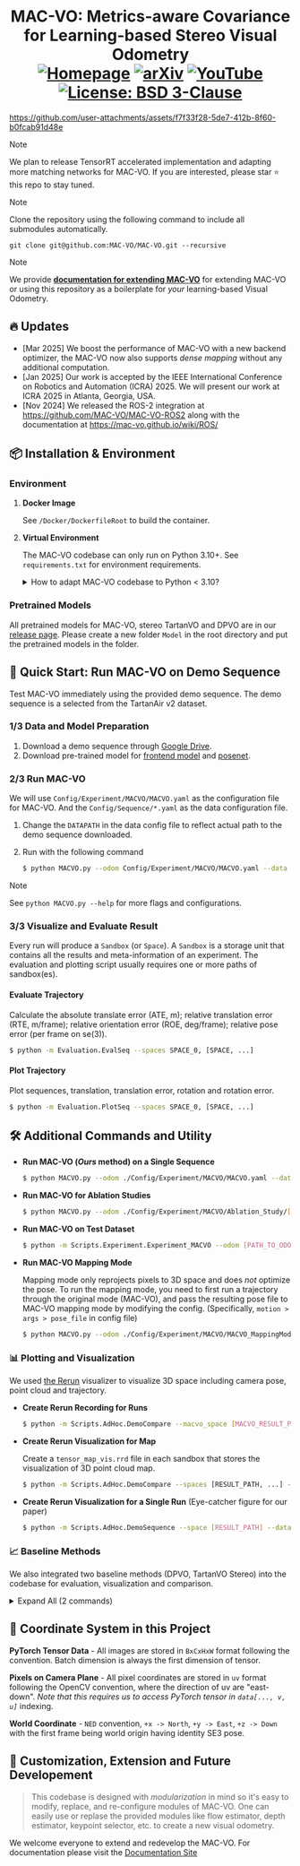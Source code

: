 # <div align="center">MAC-VO: Metrics-aware Covariance for Learning-based Stereo Visual Odometry<br/>[![Homepage](https://img.shields.io/badge/Homepage-4385f4?style=flat&logo=googlehome&logoColor=white)](https://mac-vo.github.io) [![arXiv](https://img.shields.io/badge/arXiv-b31b1b?style=flat&logo=arxiv&logoColor=white)](https://arxiv.org/abs/2409.09479v1) [![YouTube](https://img.shields.io/badge/YouTube-b31b1b?style=flat&logo=youtube&logoColor=white)](https://www.youtube.com/watch?v=O_HowJk-GDw) [![License: BSD 3-Clause](https://img.shields.io/badge/License-BSD%203--Clause-yellow.svg)](./LICENSE)</div>


https://github.com/user-attachments/assets/f7f33f28-5de7-412b-8f60-b0fcab91d48e


> [!NOTE]  
> We plan to release TensorRT accelerated implementation and adapting more matching networks for MAC-VO. If you are interested, please star ⭐ this repo to stay tuned.

> [!NOTE]  
> Clone the repository using the following command to include all submodules automatically.
> 
> `git clone git@github.com:MAC-VO/MAC-VO.git --recursive`
> 

> [!NOTE]
>
> We provide **[documentation for extending MAC-VO](https://mac-vo.github.io/wiki/)** for extending MAC-VO or using this repository as a boilerplate for *your* learning-based Visual Odometry.
>

## 🔥 Updates

* [Mar 2025] We boost the performance of MAC-VO with a new backend optimizer, the MAC-VO now also supports *dense mapping* without any additional computation.
* [Jan 2025] Our work is accepted by the IEEE International Conference on Robotics and Automation (ICRA) 2025. We will present our work at ICRA 2025 in Atlanta, Georgia, USA.
* [Nov 2024] We released the ROS-2 integration at https://github.com/MAC-VO/MAC-VO-ROS2 along with the documentation at https://mac-vo.github.io/wiki/ROS/

## 📦 Installation & Environment

### Environment

1. **Docker Image**

    See `/Docker/DockerfileRoot` to build the container.

2. **Virtual Environment**

    The MAC-VO codebase can only run on Python 3.10+. See `requirements.txt` for environment requirements.

    <details>
      <summary>How to adapt MAC-VO codebase to Python &lt; 3.10?</summary>
      
      The Python version requirement we required is mostly due to the [`match`](https://peps.python.org/pep-0634/) syntax used and the [type annotations](https://peps.python.org/pep-0604/).

      The `match` syntax can be easily replaced with `if ... elif ... else` while the type annotations can be simply removed as it does not interfere runtime behavior.
    </details>

### Pretrained Models

All pretrained models for MAC-VO, stereo TartanVO and DPVO are in our [release page](https://github.com/MAC-VO/MAC-VO/releases/tag/model). Please create a new folder `Model` in the root directory and put the pretrained models in the folder.

## 🚀 Quick Start: Run MAC-VO on Demo Sequence

Test MAC-VO immediately using the provided demo sequence. The demo sequence is a selected from the TartanAir v2 dataset.

### 1/3 Data and Model Preparation

1. Download a demo sequence through [Google Drive](https://drive.google.com/file/d/1kCTNMW2EnV42eH8g2STJHcVWEbVKbh_r/view?usp=sharing).
2. Download pre-trained model for [frontend model](https://github.com/MAC-VO/MAC-VO/releases/download/model/MACVO_FrontendCov.pth) and [posenet](https://github.com/MAC-VO/MAC-VO/releases/download/model/MACVO_posenet.pkl).

### 2/3 Run MAC-VO

We will use `Config/Experiment/MACVO/MACVO.yaml` as the configuration file for MAC-VO. And the `Config/Sequence/*.yaml` as the data configuration file.

1. Change the `DATAPATH` in the data config file to reflect actual path to the demo sequence downloaded.
2. Run with the following command

    ```bash
    $ python MACVO.py --odom Config/Experiment/MACVO/MACVO.yaml --data [PATH_TO_DATA_CONFIG]
    ```

> [!NOTE]
>
> See `python MACVO.py --help` for more flags and configurations.



### 3/3 Visualize and Evaluate Result

Every run will produce a `Sandbox` (or `Space`). A `Sandbox` is a storage unit that contains all the results and meta-information of an experiment. The evaluation and plotting script usually requires one or more paths of sandbox(es).

#### **Evaluate Trajectory**

  Calculate the absolute translate error (ATE, m); relative translation error (RTE, m/frame); relative orientation error (ROE, deg/frame); relative pose error (per frame on se(3)).

  ```bash
  $ python -m Evaluation.EvalSeq --spaces SPACE_0, [SPACE, ...]
  ```

#### **Plot Trajectory**

  Plot sequences, translation, translation error, rotation and rotation error.

  ```bash
  $ python -m Evaluation.PlotSeq --spaces SPACE_0, [SPACE, ...]
  ```

## 🛠️ Additional Commands and Utility

* **Run MAC-VO (*Ours* method) on a Single Sequence**
    ```bash
    $ python MACVO.py --odom ./Config/Experiment/MACVO/MACVO.yaml --data ./Config/Sequence/TartanAir_abandonfac_001.yaml
    ```

* **Run MAC-VO for Ablation Studies**
    ```bash
    $ python MACVO.py --odom ./Config/Experiment/MACVO/Ablation_Study/[CHOOSE_ONE_CFG].yaml --data ./Config/Sequence/TartanAir_abandonfac_001.yaml --useRR
    ```

* **Run MAC-VO on Test Dataset**

  ```bash
  $ python -m Scripts.Experiment.Experiment_MACVO --odom [PATH_TO_ODOM_CONFIG]
  ```

* **Run MAC-VO Mapping Mode**

  Mapping mode only reprojects pixels to 3D space and does *not* optimize the pose. To run the mapping mode, you need to first run a trajectory through the original mode (MAC-VO), 
  and pass the resulting pose file to MAC-VO mapping mode by modifying the config. (Specifically, `motion > args > pose_file` in config file)

  ```bash
  $ python MACVO.py --odom ./Config/Experiment/MACVO/MACVO_MappingMode.yaml --data ./Config/Sequence/TartanAir_abandonfac_001.yaml
  ```

### 📊 Plotting and Visualization

We used [the Rerun](https://rerun.io) visualizer to visualize 3D space including camera pose, point cloud and trajectory.

* **Create Rerun Recording for Runs**

  ```bash
  $ python -m Scripts.AdHoc.DemoCompare --macvo_space [MACVO_RESULT_PATH] --other_spaces [RESULT_PATH, ...] --other_types [{DROID-SLAM, DPVO, TartanVO}, ...]
  ```

* **Create Rerun Visualization for Map**

  Create a `tensor_map_vis.rrd` file in each sandbox that stores the visualization of 3D point cloud map.

  ```bash
  $ python -m Scripts.AdHoc.DemoCompare --spaces [RESULT_PATH, ...] --recursive?
  ```

* **Create Rerun Visualization for a Single Run** (Eye-catcher figure for our paper)

  ```bash
  $ python -m Scripts.AdHoc.DemoSequence --space [RESULT_PATH] --data [DATA_CONFIG_PATH]
  ```

### 📈 Baseline Methods

We also integrated two baseline methods (DPVO, TartanVO Stereo) into the codebase for evaluation, visualization and comparison.

<details>
<summary>
Expand All (2 commands)
</summary>

* **Run DPVO on Test Dataset**

  ```bash
  $ python -m Scripts.Experiment.Experiment_DPVO --odom ./Config/Experiment/Baseline/DPVO/DPVO.yaml
  ```

* **Run TartanVO (Stereo) on Test Dataset**

  ```bash
  $ python -m Scripts.Experiment.Experiment_TartanVO --odom ./Config/Experiment/Baseline/TartanVO/TartanVOStereo.yaml
  ```

</details>


## 📐 Coordinate System in this Project

**PyTorch Tensor Data** - All images are stored in `BxCxHxW` format following the convention. Batch dimension is always the first dimension of tensor.

**Pixels on Camera Plane** - All pixel coordinates are stored in `uv` format following the OpenCV convention, where the direction of uv are "east-down". *Note that this requires us to access PyTorch tensor in `data[..., v, u]`* indexing.

**World Coordinate** - `NED` convention, `+x -> North`, `+y -> East`, `+z -> Down` with the first frame being world origin having identity SE3 pose.


## 🤗 Customization, Extension and Future Developement

> This codebase is designed with *modularization* in mind so it's easy to modify, replace, and re-configure modules of MAC-VO. One can easily use or replase the provided modules like flow estimator, depth estimator, keypoint selector, etc. to create a new visual odometry.

We welcome everyone to extend and redevelop the MAC-VO. For documentation please visit the [Documentation Site](https://mac-vo.github.io/wiki/)
